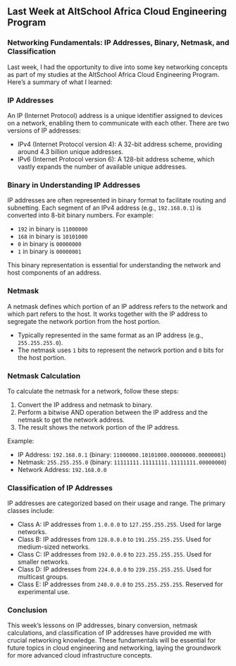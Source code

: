 ## Last Week at AltSchool Africa Cloud Engineering Program

### Networking Fundamentals: IP Addresses, Binary, Netmask, and Classification

Last week, I had the opportunity to dive into some key networking concepts as part of my studies at the AltSchool Africa Cloud Engineering Program. Here’s a summary of what I learned: 

### IP Addresses
An IP (Internet Protocol) address is a unique identifier assigned to devices on a network, enabling them to communicate with each other. There are two versions of IP addresses:

- IPv4 (Internet Protocol version 4): A 32-bit address scheme, providing around 4.3 billion unique addresses.
- IPv6 (Internet Protocol version 6): A 128-bit address scheme, which vastly expands the number of available unique addresses.

### Binary in Understanding IP Addresses
IP addresses are often represented in binary format to facilitate routing and subnetting. Each segment of an IPv4 address (e.g., `192.168.0.1`) is converted into 8-bit binary numbers. For example:

- `192` in binary is `11000000`
- `168` in binary is `10101000`
- `0` in binary is `00000000`
- `1` in binary is `00000001`

This binary representation is essential for understanding the network and host components of an address.

### Netmask
A netmask defines which portion of an IP address refers to the network and which part refers to the host. It works together with the IP address to segregate the network portion from the host portion.

- Typically represented in the same format as an IP address (e.g., `255.255.255.0`).
- The netmask uses `1` bits to represent the network portion and `0` bits for the host portion.

### Netmask Calculation
To calculate the netmask for a network, follow these steps:

1. Convert the IP address and netmask to binary.
2. Perform a bitwise AND operation between the IP address and the netmask to get the network address.
3. The result shows the network portion of the IP address.

Example:
- IP Address: `192.168.0.1` (binary: `11000000.10101000.00000000.00000001`)
- Netmask: `255.255.255.0` (binary: `11111111.11111111.11111111.00000000`)
- Network Address: `192.168.0.0`

### Classification of IP Addresses
IP addresses are categorized based on their usage and range. The primary classes include:

- Class A: IP addresses from `1.0.0.0` to `127.255.255.255`. Used for large networks.
- Class B: IP addresses from `128.0.0.0` to `191.255.255.255`. Used for medium-sized networks.
- Class C: IP addresses from `192.0.0.0` to `223.255.255.255`. Used for smaller networks.
- Class D: IP addresses from `224.0.0.0` to `239.255.255.255`. Used for multicast groups.
- Class E: IP addresses from `240.0.0.0` to `255.255.255.255`. Reserved for experimental use.

### Conclusion
This week’s lessons on IP addresses, binary conversion, netmask calculations, and classification of IP addresses have provided me with crucial networking knowledge. These fundamentals will be essential for future topics in cloud engineering and networking, laying the groundwork for more advanced cloud infrastructure concepts.
